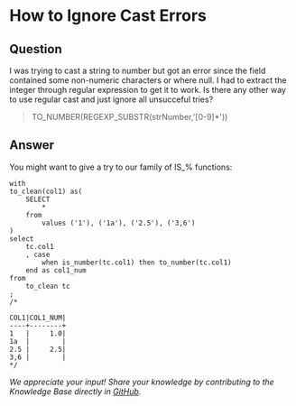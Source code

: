 # How to Ignore Cast Errors

## Question
I was trying to cast a string to number but got an error since the field contained some non-numeric characters or where null.
I had to extract the integer through regular expression to get it to work. Is there any other way to use regular cast and just ignore all unsucceful tries? 

>TO_NUMBER(REGEXP_SUBSTR(strNumber,'[0-9]*'))
## Answer
You might want to give a try to our family of IS_% functions:
```
with  
to_clean(col1) as(  
	SELECT  
		*  
	from  
		values ('1'), ('1a'), ('2.5'), ('3,6')  
)  
select  
	tc.col1  
	, case  
		when is_number(tc.col1) then to_number(tc.col1)  
	end as col1_num  
from  
	to_clean tc  
;  
/*  

COL1|COL1_NUM|  
----+--------+  
1   |     1.0|  
1a  |        |  
2.5 |     2.5|   
3,6 |        |  
*/  

```

*We appreciate your input! Share your knowledge by contributing to the Knowledge Base directly in [GitHub](https://github.com/exasol/public-knowledgebase).* 